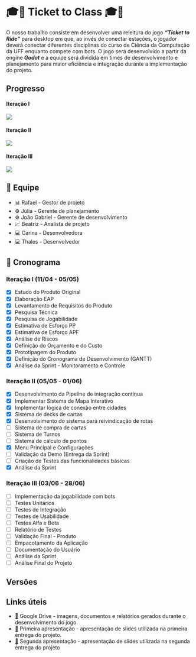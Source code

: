 # :mortar_board::ticket: Ticket to Class :mortar_board::ticket: 
O nosso trabalho consiste em desenvolver uma releitura do jogo ***“Ticket to Ride”*** para desktop em que, ao invés de conectar estações, o jogador deverá conectar diferentes disciplinas do curso de Ciência da Computação da UFF enquanto compete com bots. O jogo será desenvolvido a partir da engine ***Godot*** e a equipe será dividida em times de desenvolvimento e planejamento para maior eficiência e integração durante a implementação do projeto.

## Progresso

#### Iteração I
  ![](https://geps.dev/progress/100?dangerColor=800000&warningColor=ff9900&successColor=006600)

#### Iteração II 
  ![](https://geps.dev/progress/38?dangerColor=800000&warningColor=ff9900&successColor=006600)

#### Iteração III 
  ![](https://geps.dev/progress/0?dangerColor=800000&warningColor=ff9900&successColor=006600)

## :busts_in_silhouette: Equipe
* :bar_chart: Rafael - Gestor de projeto 
* :gear: Júlia - Gerente de planejamento
* :gear: João Gabriel - Gerente de desenvolvimento
* :chart_with_upwards_trend: Beatriz - Analista de projeto
* :computer: Carina - Desenvolvedora
* :computer: Thales - Desenvolvedor
  
## :calendar: Cronograma
### Iteração I (11/04 - 05/05)
- [X] Estudo do Produto Original
- [X] Elaboração EAP
- [X] Levantamento de Requisitos do Produto
- [X] Pesquisa Técnica
- [X] Pesquisa de Jogabilidade
- [X] Estimativa de Esforço PP
- [X] Estimativa de Esforço APF
- [X] Análise de Riscos
- [X] Definição do Orçamento e do Custo
- [X] Prototipagem do Produto
- [X] Definição do Cronograma de Desenvolvimento (GANTT)
- [X] Análise da Sprint - Monitoramento e Controle

### Iteração II (05/05 - 01/06)
- [x] Desenvolvimento da Pipeline de integração contínua
- [x] Implementar Sistema de Mapa Interativo
- [x] Implementar lógica de conexão entre cidades
- [x] Sistema de decks de cartas
- [x] Desenvolvimento do sistema para reivindicação de rotas
- [ ] Sistema de compra de cartas
- [ ] Sistema de Turnos
- [ ] Sistema de cálculo de pontos
- [x] Menu Principal e Configurações
- [ ] Validação da Demo (Entrega da Sprint)
- [ ] Criação de Testes das funcionalidades básicas
- [x] Análise da Sprint

### Iteração III (03/06 - 28/06)
- [ ] Implementação da jogabilidade com bots
- [ ] Testes Unitários
- [ ] Testes de Integração
- [ ] Testes de Usabilidade
- [ ] Testes Alfa e Beta
- [ ] Relatório de Testes
- [ ] Validação Final - Produto
- [ ] Empacotamento da Aplicação
- [ ] Documentação do Usuário
- [ ] Análise da Sprint
- [ ] Análise Final do Projeto

## Versões


## Links úteis 
+ [:link:](https://drive.google.com/drive/folders/1cuiLI-nLHgZQftqxqwLhmsISwi6Ljx0f?usp=drive_link) Google Drive - imagens, documentos e relatórios gerados durante o desenvolvimento do jogo.
+ [:link:](https://www.canva.com/design/DAGmO0nm1Io/6k_SZDvsDn_vYE2s3cZuHA/view?utm_content=DAGmO0nm1Io&utm_campaign=designshare&utm_medium=link2&utm_source=uniquelinks&utlId=h14eb927491) Primeira apresentação - apresentação de slides utilizada na primeira entrega do projeto.
+ [:link:](https://www.canva.com/design/DAGoTfS5UDs/SqobLz9NjghUm6eEAiyMbQ/view?utm_content=DAGoTfS5UDs&utm_campaign=designshare&utm_medium=link2&utm_source=uniquelinks&utlId=h291b6ab2b8) Segunda apresentação - apresentação de slides utilizada na segunda entrega do projeto
